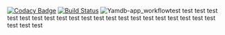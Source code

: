 [![Codacy Badge](https://api.codacy.com/project/badge/Grade/be2c7b20c1f54cd8beafaf3330dc4e59)](https://app.codacy.com/gh/aleksandrtikhonov/api_yamdb?utm_source=github.com&utm_medium=referral&utm_content=aleksandrtikhonov/api_yamdb&utm_campaign=Badge_Grade_Settings)
[![Build Status](https://travis-ci.com/aleksandrtikhonov/api_yamdb.svg?branch=master)](https://travis-ci.com/aleksandrtikhonov/api_yamdb)
![Yamdb-app_workflow](https://github.com/aleksandrtikhonov/yamdb_final/workflows/Yamdb-app_workflow/badge.svg)test
test
test
test
test
test
test
test
test
test
test
test
test
test
test
test
test
test
test
test
test
test
test
test
